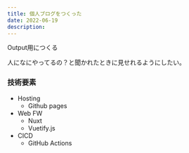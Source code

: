 ```yaml
---
title: 個人ブログをつくった
date: 2022-06-19
description: 
---
```

Output用につくる

人になにやってるの？と聞かれたときに見せれるようにしたい。

### 技術要素
- Hosting
  - Github pages
- Web FW
  - Nuxt
  - Vuetify.js
- CICD
  - GitHub Actions
